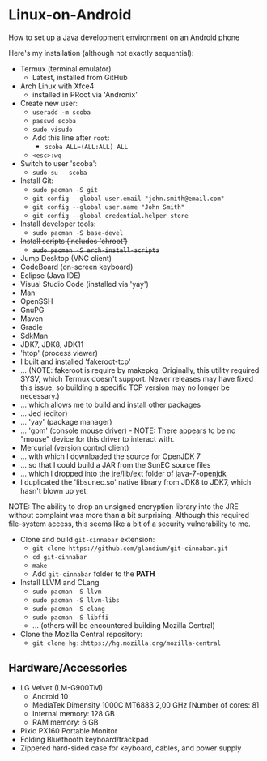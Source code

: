 # Linux-on-Android
How to set up a Java development environment on an Android phone


Here's my installation (although not exactly sequential):
* Termux (terminal emulator)
  * Latest, installed from GitHub
* Arch Linux with Xfce4
  * installed in PRoot via 'Andronix'
* Create new user:
  * `useradd -m scoba`
  * `passwd scoba`
  * `sudo visudo`
  * Add this line after `root`:
    * `scoba ALL=(ALL:ALL) ALL`
  * `<esc>:wq`
* Switch to user 'scoba':
  * `sudo su - scoba`
* Install Git:
  * `sudo pacman -S git`
  * `git config --global user.email "john.smith@email.com"`
  * `git config --global user.name "John Smith"`
  * `git config --global credential.helper store`
* Install developer tools:
  * `sudo pacman -S base-devel`
* ~~Install scripts (includes 'chroot')~~
  * ~~`sudo pacman -S arch-install-scripts`~~
* Jump Desktop (VNC client)
* CodeBoard (on-screen keyboard)
* Eclipse (Java IDE)
* Visual Studio Code (installed via 'yay')
* Man
* OpenSSH
* GnuPG
* Maven
* Gradle
* SdkMan
* JDK7, JDK8, JDK11
* 'htop' (process viewer)
* I built and installed 'fakeroot-tcp'
* ... (NOTE: fakeroot is require by makepkg. Originally, this utility required SYSV, which Termux doesn't support. Newer releases may have fixed this issue, so building a specific TCP version may no longer be necessary.)
* ... which allows me to build and install other packages
* ... Jed (editor)
* ... 'yay' (package manager)
* ... 'gpm' (console mouse driver) - NOTE: There appears to be no "mouse" device for this driver to interact with.
* Mercurial (version control client)
* ... with which I downloaded the source for OpenJDK 7
* ... so that I could build a JAR from the SunEC source files
* ... which I dropped into the jre/lib/ext folder of java-7-openjdk
* I duplicated the 'libsunec.so' native library from JDK8 to JDK7, which hasn't blown up yet.

NOTE: The ability to drop an unsigned encryption library into the JRE without complaint was more than a bit surprising. Although this required file-system access, this seems like a bit of a security vulnerability to me.

* Clone and build `git-cinnabar` extension:
  * `git clone https://github.com/glandium/git-cinnabar.git`
  * `cd git-cinnabar`
  * `make`
  * Add `git-cinnabar` folder to the **PATH**
* Install LLVM and CLang
  * `sudo pacman -S llvm`
  * `sudo pacman -S llvm-libs`
  * `sudo pacman -S clang`
  * `sudo pacman -S libffi`
  * ... (others will be encountered building Mozilla Central)
* Clone the Mozilla Central repository:
  * `git clone hg::https://hg.mozilla.org/mozilla-central`

## Hardware/Accessories
* LG Velvet (LM-G900TM)
  * Android 10
  * MediaTek Dimensity 1000C MT6883 2,00 GHz [Number of cores: 8]
  * Internal memory: 128 GB
  * RAM memory: 6 GB
* Pixio PX160 Portable Monitor
* Folding Bluethooth keyboard/trackpad
* Zippered hard-sided case for keyboard, cables, and power supply
